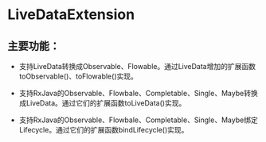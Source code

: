 # LiveDataExtension

## 主要功能：

* 支持LiveData转换成Observable、Flowable。通过LiveData增加的扩展函数toObservable()、toFlowable()实现。

* 支持RxJava的Observable、Flowbale、Completable、Single、Maybe转换成LiveData。通过它们的扩展函数toLiveData()实现。

* 支持RxJava的Observable、Flowbale、Completable、Single、Maybe绑定Lifecycle。通过它们的扩展函数bindLifecycle()实现。
